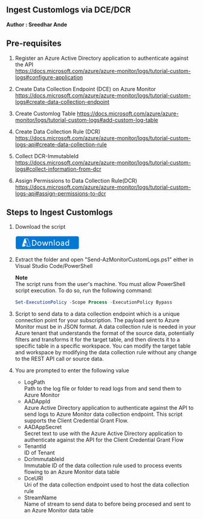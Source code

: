 ## Ingest Customlogs via DCE/DCR
**Author : Sreedhar Ande**

## Pre-requisites  
1.	Register an Azure Active Directory application to authenticate against the API  
	https://docs.microsoft.com/azure/azure-monitor/logs/tutorial-custom-logs#configure-application  
	
2. Create Data Collection Endpoint (DCE) on Azure Monitor  
	https://docs.microsoft.com/azure/azure-monitor/logs/tutorial-custom-logs#create-data-collection-endpoint  
	
3. Create Customlog Table
	https://docs.microsoft.com/azure/azure-monitor/logs/tutorial-custom-logs#add-custom-log-table  
	
4. Create Data Collection Rule (DCR)  
   https://docs.microsoft.com/azure/azure-monitor/logs/tutorial-custom-logs-api#create-data-collection-rule

5. Collect DCR-ImmutableId  
	https://docs.microsoft.com/azure/azure-monitor/logs/tutorial-custom-logs#collect-information-from-dcr  
	
6. Assign Permissions to Data Collection Rule(DCR)  
	https://docs.microsoft.com/azure/azure-monitor/logs/tutorial-custom-logs-api#assign-permissions-to-dcr  

## Steps to Ingest Customlogs
1. Download the script 
  
   [![Download](/Tools/Archive-Log-Tool/images/Download.png)](https://aka.ms/customlogsingestion)

2. Extract the folder and open "Send-AzMonitorCustomLogs.ps1" either in Visual Studio Code/PowerShell

   **Note**  
   The script runs from the user's machine. You must allow PowerShell script execution. To do so, run the following command:
   
   ```PowerShell
   Set-ExecutionPolicy -Scope Process -ExecutionPolicy Bypass  
   ```  
3. Script to send data to a data collection endpoint which is a unique connection point for your subscription. The payload sent to Azure Monitor must be in JSON format. A data collection rule is needed in your Azure tenant that understands the format of the source data, potentially filters and transforms it for the target table, and then directs it to a specific table in a specific workspace.
    You can modify the target table and workspace by modifying the data collection rule without any change to the REST API call or source data.
    
4. You are prompted to enter the following value 
	- LogPath  
    Path to the log file or folder to read logs from and send them to Azure Monitor  
	- AADAppId  
    Azure Active Directory application to authenticate against the API to send logs to Azure Monitor data collection endpoint. This script supports the Client Credential Grant Flow.  
	- AADAppSecret  
    Secret text to use with the Azure Active Directory application to authenticate against the API for the Client Credential Grant Flow  
	- TenantId  
    ID of Tenant  
	- DcrImmutableId  
    Immutable ID of the data collection rule used to process events flowing to an Azure Monitor data table  
	- DceURI  
    Uri of the data collection endpoint used to host the data collection rule  
	- StreamName  
    Name of stream to send data to before being procesed and sent to an Azure Monitor data table  
    
